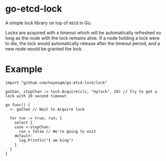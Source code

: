 go-etcd-lock
============

A simple lock library on top of etcd in Go.

Locks are acquired with a timeout which will be automatically refreshed so long as the node with the lock remains alive.  If a node holding a lock were to die, the lock would automatically
release after the timeout period, and a new node would be granted the lock.

# Example

    import "github.com/hayesgm/go-etcd-lock/lock"

    goChan, stopChan := lock.Acquire(cli, "mylock", 20) // Try to get a lock with 20 second timeout

    go func() {
      <- goChan // Wait to Acquire lock
      
      for run := true; run; {
        select {
        case <-stopChan:
          run = false // We're going to exit
        default:
          log.Println("I am king")
        }
      }
    }

